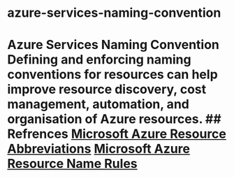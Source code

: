 # azure-services-naming-convention
# Azure Services Naming Convention Defining and enforcing naming conventions for resources can help improve resource discovery, cost management, automation, and organisation of Azure resources.   ## Refrences  [Microsoft Azure Resource Abbreviations](https://docs.microsoft.com/en-us/azure/cloud-adoption-framework/ready/azure-best-practices/resource-abbreviations)  [Microsoft Azure Resource Name Rules](https://docs.microsoft.com/en-us/azure/azure-resource-manager/management/resource-name-rules)
